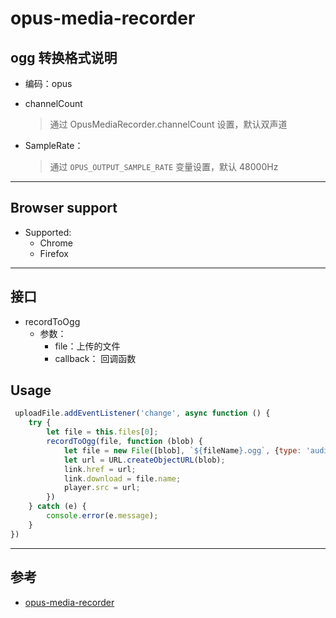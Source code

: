 # opus-media-recorder

## ogg 转换格式说明

- 编码：opus

- channelCount
    > 通过 OpusMediaRecorder.channelCount 设置，默认双声道
    
- SampleRate：
  > 通过 `OPUS_OUTPUT_SAMPLE_RATE` 变量设置，默认 48000Hz


----

## Browser support

- Supported:
    - Chrome 
    - Firefox 

----

## 接口

- recordToOgg
    - 参数：
        - file：上传的文件
        - callback： 回调函数

## Usage

```javascript
 uploadFile.addEventListener('change', async function () {
    try {
        let file = this.files[0];
        recordToOgg(file, function (blob) {
            let file = new File([blob], `${fileName}.ogg`, {type: 'audio/ogg;codecs=opus'})
            let url = URL.createObjectURL(blob);
            link.href = url;
            link.download = file.name;
            player.src = url;
        })
    } catch (e) {
        console.error(e.message);
    }
})
```

-----

## 参考

- [opus-media-recorder](https://github.com/kbumsik/opus-media-recorder)
